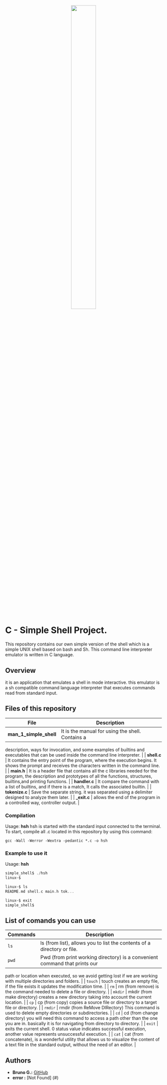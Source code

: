 <h1 align ="center">
<img src="https://assets.website-files.com/6105315644a26f77912a1ada/610540e8b4cd6969794fe673_Holberton_School_logo-04-04.svg" height="50%" width="40%">
</h1>

# C - Simple Shell Project.
This repository contains our own simple version of the shell
which is a simple UNIX shell based on bash and Sh. This command
line interpreter emulator is written in C language.

## Overview
it is an application that emulates a shell in mode
interactive. this emulator is a sh compatible
command language interpreter that executes commands read
from standard input.

## Files of this repository

| File | Description |
|--|--|
| **man_1_simple_shell** | It is the manual for using the shell. Contains a
description, ways for invocation, and some examples of builtins and executables
that can be used inside the command line interpreter. |
| **shell.c** | It contains the entry point of the program, where the execution
begins. It shows the prompt and receives the characters written in the command line. |
| **main.h** |  It is a header file that contains all the c libraries needed for
the program, the description and prototypes of all the functions, structures,
builtins,and  printing functions. |
| **handler.c** | It compare the command with a list of builtins, and if there
is a match, It calls the associated builtin. |
| **tokenize.c** | Save the separate string. it was separated using a delimiter
designed to analyze them later. |
| **_exit.c** | allows the end of the program in a controlled way, controller output. |


### Compilation

Usage: **hsh**
hsh is started with the standard input connected to the terminal. To start, compile all .c located in this repository by using this command:
```
gcc -Wall -Werror -Wextra -pedantic *.c -o hsh

```
### Example to use it

Usage: **hsh**
```c
simple_shell$ ./hsh
linux~$

linux~$ ls
README.md shell.c main.h tok...

linux~$ exit
simple_shell$
````



## List of comands you can use

| Commands | Description |
|--|--|
| `ls` | ls (from list), allows you to list the contents of a directory or file. |
| `pwd` | Pwd (from print working directory) is a convenient command that prints our
path or location when executed, so we avoid getting lost if we are working with
multiple directories and folders. |
| `touch` | touch creates an empty file, if the file exists it updates the
modification time. |
| `rm` | rm (from remove) is the command needed to delete a file or directory. |
| `mkdir` | mkdir (from make directory) creates a new directory taking into
account the current location. |
| `cp` | cp (from copy) copies a source file or directory to a target file
or directory. |
| `rmdir` | rmdir (from ReMove DIRectory) This command is used to delete
empty directories or subdirectories. |
| `cd` | cd (from change directory) you will need this command to access a path other
than the one you are in. basically it is for navigating from directory to directory. |
| `exit` | exits the current shell. 0 status value indicates successful execution,
another value represents unsuccessful execution. |
| `cat` | cat (from concatenate), is a wonderful utility that allows us to visualize
the content of a text file in the standard output, without the need of an editor. |

## Authors

* **Bruno G.:** [GitHub](https://github.com/BrunoGuerraS)
* **error :** [Not Found] (#)

